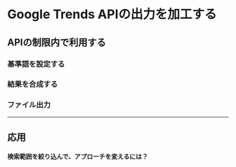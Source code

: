 # Google Trends APIの出力を加工する

## APIの制限内で利用する

### 基準語を設定する

### 結果を合成する

### ファイル出力

* * *

## 応用

#### 検索範囲を絞り込んで、アプローチを変えるには？
